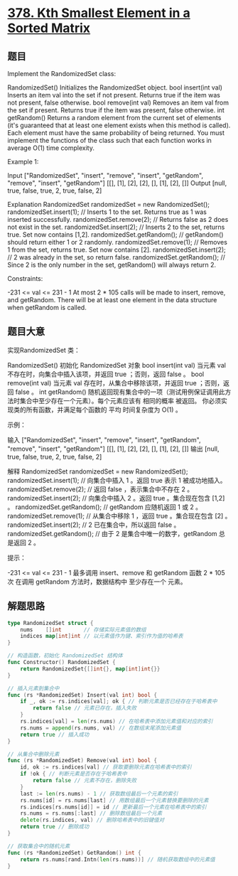 # [378. Kth Smallest Element in a Sorted Matrix](https://leetcode.com/problems/kth-smallest-element-in-a-sorted-matrix/)


## 题目

Implement the RandomizedSet class:

RandomizedSet() Initializes the RandomizedSet object.
bool insert(int val) Inserts an item val into the set if not present. Returns true if the item was not present, false otherwise.
bool remove(int val) Removes an item val from the set if present. Returns true if the item was present, false otherwise.
int getRandom() Returns a random element from the current set of elements (it's guaranteed that at least one element exists when this method is called). Each element must have the same probability of being returned.
You must implement the functions of the class such that each function works in average O(1) time complexity.



Example 1:

Input
["RandomizedSet", "insert", "remove", "insert", "getRandom", "remove", "insert", "getRandom"]
[[], [1], [2], [2], [], [1], [2], []]
Output
[null, true, false, true, 2, true, false, 2]

Explanation
RandomizedSet randomizedSet = new RandomizedSet();
randomizedSet.insert(1); // Inserts 1 to the set. Returns true as 1 was inserted successfully.
randomizedSet.remove(2); // Returns false as 2 does not exist in the set.
randomizedSet.insert(2); // Inserts 2 to the set, returns true. Set now contains [1,2].
randomizedSet.getRandom(); // getRandom() should return either 1 or 2 randomly.
randomizedSet.remove(1); // Removes 1 from the set, returns true. Set now contains [2].
randomizedSet.insert(2); // 2 was already in the set, so return false.
randomizedSet.getRandom(); // Since 2 is the only number in the set, getRandom() will always return 2.


Constraints:

-231 <= val <= 231 - 1
At most 2 * 105 calls will be made to insert, remove, and getRandom.
There will be at least one element in the data structure when getRandom is called.


## 题目大意

实现RandomizedSet 类：

RandomizedSet() 初始化 RandomizedSet 对象
bool insert(int val) 当元素 val 不存在时，向集合中插入该项，并返回 true ；否则，返回 false 。
bool remove(int val) 当元素 val 存在时，从集合中移除该项，并返回 true ；否则，返回 false 。
int getRandom() 随机返回现有集合中的一项（测试用例保证调用此方法时集合中至少存在一个元素）。每个元素应该有 相同的概率 被返回。
你必须实现类的所有函数，并满足每个函数的 平均 时间复杂度为 O(1) 。



示例：

输入
["RandomizedSet", "insert", "remove", "insert", "getRandom", "remove", "insert", "getRandom"]
[[], [1], [2], [2], [], [1], [2], []]
输出
[null, true, false, true, 2, true, false, 2]

解释
RandomizedSet randomizedSet = new RandomizedSet();
randomizedSet.insert(1); // 向集合中插入 1 。返回 true 表示 1 被成功地插入。
randomizedSet.remove(2); // 返回 false ，表示集合中不存在 2 。
randomizedSet.insert(2); // 向集合中插入 2 。返回 true 。集合现在包含 [1,2] 。
randomizedSet.getRandom(); // getRandom 应随机返回 1 或 2 。
randomizedSet.remove(1); // 从集合中移除 1 ，返回 true 。集合现在包含 [2] 。
randomizedSet.insert(2); // 2 已在集合中，所以返回 false 。
randomizedSet.getRandom(); // 由于 2 是集合中唯一的数字，getRandom 总是返回 2 。


提示：

-231 <= val <= 231 - 1
最多调用 insert、remove 和 getRandom 函数 2 * 105 次
在调用 getRandom 方法时，数据结构中 至少存在一个 元素。


## 解题思路
```go
type RandomizedSet struct {
    nums    []int       // 存储实际元素值的数组
    indices map[int]int // 以元素值作为键、索引作为值的哈希表
}

// 构造函数，初始化 RandomizedSet 结构体
func Constructor() RandomizedSet {
    return RandomizedSet{[]int{}, map[int]int{}}
}

// 插入元素到集合中
func (rs *RandomizedSet) Insert(val int) bool {
    if _, ok := rs.indices[val]; ok { // 判断元素是否已经存在于哈希表中
        return false // 元素已存在，插入失败
    }
    rs.indices[val] = len(rs.nums) // 在哈希表中添加元素值和对应的索引
    rs.nums = append(rs.nums, val) // 在数组末尾添加元素值
    return true // 插入成功
}

// 从集合中删除元素
func (rs *RandomizedSet) Remove(val int) bool {
    id, ok := rs.indices[val] // 获取要删除元素在哈希表中的索引
    if !ok { // 判断元素是否存在于哈希表中
        return false // 元素不存在，删除失败
    }
    last := len(rs.nums) - 1 // 获取数组最后一个元素的索引
    rs.nums[id] = rs.nums[last] // 用数组最后一个元素替换要删除的元素
    rs.indices[rs.nums[id]] = id // 更新最后一个元素在哈希表中的索引
    rs.nums = rs.nums[:last] // 删除数组最后一个元素
    delete(rs.indices, val) // 删除哈希表中的旧键值对
    return true // 删除成功
}

// 获取集合中的随机元素
func (rs *RandomizedSet) GetRandom() int {
    return rs.nums[rand.Intn(len(rs.nums))] // 随机获取数组中的元素值
}
```


